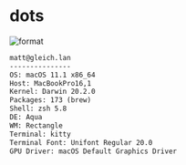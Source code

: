 
# dots

![format](https://github.com/Matt-Gleich/dots/workflows/format/badge.svg)

```txt
matt@gleich.lan 
--------------- 
OS: macOS 11.1 x86_64 
Host: MacBookPro16,1 
Kernel: Darwin 20.2.0 
Packages: 173 (brew) 
Shell: zsh 5.8 
DE: Aqua 
WM: Rectangle 
Terminal: kitty 
Terminal Font: Unifont Regular 20.0 
GPU Driver: macOS Default Graphics Driver 
```
